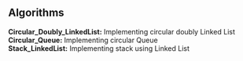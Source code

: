 ## Algorithms

**Circular_Doubly_LinkedList:** Implementing circular doubly Linked List<br />
**Circular_Queue:** Implementing circular Queue<br />
**Stack_LinkedList:** Implementing stack using Linked List<br />
